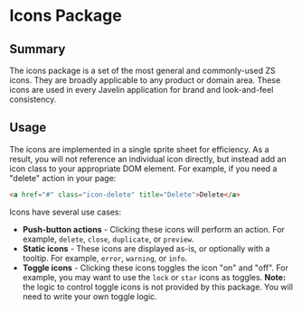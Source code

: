 Icons Package
=============

Summary
-------
The icons package is a set of the most general and commonly-used ZS icons.  They are broadly applicable to any product or domain area.  These icons are used in every Javelin application for brand and look-and-feel consistency.

Usage
-----
The icons are implemented in a single sprite sheet for efficiency.  As a result, you will not reference an individual icon directly, but instead add an icon class to your appropriate DOM element.  For example, if you need a "delete" action in your page:
```html
<a href="#" class="icon-delete" title="Delete">Delete</a>
```

Icons have several use cases:
* **Push-button actions** - Clicking these icons will perform an action.  For example, ``delete``, ``close``, ``duplicate``, or ``preview``.
* **Static icons** - These icons are displayed as-is, or optionally with a tooltip.  For example, ``error``, ``warning``, or ``info``.
* **Toggle icons** - Clicking these icons toggles the icon "on" and "off".  For example, you may want to use the ``lock`` or ``star`` icons as toggles.
**Note:** the logic to control toggle icons is not provided by this package.  You will need to write your own toggle logic.

